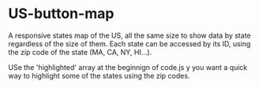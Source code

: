 US-button-map
=============

A responsive states map of the US, all the same size to show data by state regardless of the size of them.
Each state can be accessed by its ID, using the zip code of the state (MA, CA, NY, HI...).

USe the 'highlighted' array at the beginnign of code.js y you want a quick way to highlight some of the states using the zip codes.
